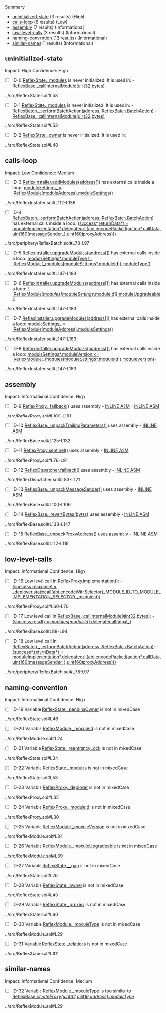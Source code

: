 Summary

- [uninitialized-state](#uninitialized-state) (3 results) (High)
- [calls-loop](#calls-loop) (6 results) (Low)
- [assembly](#assembly) (7 results) (Informational)
- [low-level-calls](#low-level-calls) (3 results) (Informational)
- [naming-convention](#naming-convention) (13 results) (Informational)
- [similar-names](#similar-names) (1 results) (Informational)

## uninitialized-state

Impact: High
Confidence: High

- [ ] ID-0
      [ReflexState.\_modules](../src/ReflexState.sol#L53) is never initialized. It is used in: - [ReflexBase.\_callInternalModule(uint32,bytes)](../src/ReflexBase.sol#L88-L94)

../src/ReflexState.sol#L53

- [ ] ID-1
      [ReflexState.\_modules](../src/ReflexState.sol#L53) is never initialized. It is used in: - [ReflexBatch.\_performBatchAction(address,IReflexBatch.BatchAction)](../src/periphery/ReflexBatch.sol#L78-L97) - [ReflexBase.\_callInternalModule(uint32,bytes)](../src/ReflexBase.sol#L88-L94)

../src/ReflexState.sol#L53

- [ ] ID-2
      [ReflexState.\_owner](../src/ReflexState.sol#L40) is never initialized. It is used in:

../src/ReflexState.sol#L40

## calls-loop

Impact: Low
Confidence: Medium

- [ ] ID-3
      [ReflexInstaller.addModules(address[])](../src/ReflexInstaller.sol#L112-L136) has external calls inside a loop: [moduleSettings\_ = IReflexModule(moduleAddress).moduleSettings()](../src/ReflexInstaller.sol#L118)

../src/ReflexInstaller.sol#L112-L136

- [ ] ID-4
      [ReflexBatch.\_performBatchAction(address,IReflexBatch.BatchAction)](../src/periphery/ReflexBatch.sol#L78-L97) has external calls inside a loop: [(success*,returnData*) = moduleImplementation*.delegatecall(abi.encodePacked(action*.callData,uint160(messageSender\_),uint160(proxyAddress)))](../src/periphery/ReflexBatch.sol#L94-L96)

../src/periphery/ReflexBatch.sol#L78-L97

- [ ] ID-5
      [ReflexInstaller.upgradeModules(address[])](../src/ReflexInstaller.sol#L147-L183) has external calls inside a loop: [moduleSettings*.moduleType != IReflexModule(\_modules[moduleSettings*.moduleId]).moduleType()](../src/ReflexInstaller.sol#L167)

../src/ReflexInstaller.sol#L147-L183

- [ ] ID-6
      [ReflexInstaller.upgradeModules(address[])](../src/ReflexInstaller.sol#L147-L183) has external calls inside a loop: [! IReflexModule(_modules[moduleSettings_.moduleId]).moduleUpgradeable()](../src/ReflexInstaller.sol#L159)

../src/ReflexInstaller.sol#L147-L183

- [ ] ID-7
      [ReflexInstaller.upgradeModules(address[])](../src/ReflexInstaller.sol#L147-L183) has external calls inside a loop: [moduleSettings\_ = IReflexModule(moduleAddress).moduleSettings()](../src/ReflexInstaller.sol#L153)

../src/ReflexInstaller.sol#L147-L183

- [ ] ID-8
      [ReflexInstaller.upgradeModules(address[])](../src/ReflexInstaller.sol#L147-L183) has external calls inside a loop: [moduleSettings*.moduleVersion <= IReflexModule(\_modules[moduleSettings*.moduleId]).moduleVersion()](../src/ReflexInstaller.sol#L163)

../src/ReflexInstaller.sol#L147-L183

## assembly

Impact: Informational
Confidence: High

- [ ] ID-9
      [ReflexProxy.\_fallback()](../src/ReflexProxy.sol#L100-L181) uses assembly - [INLINE ASM](../src/ReflexProxy.sol#L106-L151) - [INLINE ASM](../src/ReflexProxy.sol#L154-L179)

../src/ReflexProxy.sol#L100-L181

- [ ] ID-10
      [ReflexBase.\_unpackTrailingParameters()](../src/ReflexBase.sol#L125-L132) uses assembly - [INLINE ASM](../src/ReflexBase.sol#L128-L131)

../src/ReflexBase.sol#L125-L132

- [ ] ID-11
      [ReflexProxy.sentinel()](../src/ReflexProxy.sol#L76-L91) uses assembly - [INLINE ASM](../src/ReflexProxy.sol#L83-L86)

../src/ReflexProxy.sol#L76-L91

- [ ] ID-12
      [ReflexDispatcher.fallback()](../src/ReflexDispatcher.sol#L83-L121) uses assembly - [INLINE ASM](../src/ReflexDispatcher.sol#L97-L120)

../src/ReflexDispatcher.sol#L83-L121

- [ ] ID-13
      [ReflexBase.\_unpackMessageSender()](../src/ReflexBase.sol#L100-L106) uses assembly - [INLINE ASM](../src/ReflexBase.sol#L103-L105)

../src/ReflexBase.sol#L100-L106

- [ ] ID-14
      [ReflexBase.\_revertBytes(bytes)](../src/ReflexBase.sol#L138-L147) uses assembly - [INLINE ASM](../src/ReflexBase.sol#L141-L143)

../src/ReflexBase.sol#L138-L147

- [ ] ID-15
      [ReflexBase.\_unpackProxyAddress()](../src/ReflexBase.sol#L112-L118) uses assembly - [INLINE ASM](../src/ReflexBase.sol#L115-L117)

../src/ReflexBase.sol#L112-L118

## low-level-calls

Impact: Informational
Confidence: High

- [ ] ID-16
      Low level call in [ReflexProxy.implementation()](../src/ReflexProxy.sol#L60-L70): - [(success,response) = \_deployer.staticcall(abi.encodeWithSelector(\_MODULE_ID_TO_MODULE_IMPLEMENTATION_SELECTOR,\_moduleId))](../src/ReflexProxy.sol#L61-L63)

../src/ReflexProxy.sol#L60-L70

- [ ] ID-17
      Low level call in [ReflexBase.\_callInternalModule(uint32,bytes)](../src/ReflexBase.sol#L88-L94): - [(success,result) = _modules[moduleId_].delegatecall(input\_)](../src/ReflexBase.sol#L89)

../src/ReflexBase.sol#L88-L94

- [ ] ID-18
      Low level call in [ReflexBatch.\_performBatchAction(address,IReflexBatch.BatchAction)](../src/periphery/ReflexBatch.sol#L78-L97): - [(success*,returnData*) = moduleImplementation*.delegatecall(abi.encodePacked(action*.callData,uint160(messageSender\_),uint160(proxyAddress)))](../src/periphery/ReflexBatch.sol#L94-L96)

../src/periphery/ReflexBatch.sol#L78-L97

## naming-convention

Impact: Informational
Confidence: High

- [ ] ID-19
      Variable [ReflexState.\_pendingOwner](../src/ReflexState.sol#L46) is not in mixedCase

../src/ReflexState.sol#L46

- [ ] ID-20
      Variable [ReflexModule.\_moduleId](../src/ReflexModule.sol#L24) is not in mixedCase

../src/ReflexModule.sol#L24

- [ ] ID-21
      Variable [ReflexState.\_reentrancyLock](../src/ReflexState.sol#L34) is not in mixedCase

../src/ReflexState.sol#L34

- [ ] ID-22
      Variable [ReflexState.\_modules](../src/ReflexState.sol#L53) is not in mixedCase

../src/ReflexState.sol#L53

- [ ] ID-23
      Variable [ReflexProxy.\_deployer](../src/ReflexProxy.sol#L35) is not in mixedCase

../src/ReflexProxy.sol#L35

- [ ] ID-24
      Variable [ReflexProxy.\_moduleId](../src/ReflexProxy.sol#L30) is not in mixedCase

../src/ReflexProxy.sol#L30

- [ ] ID-25
      Variable [ReflexModule.\_moduleVersion](../src/ReflexModule.sol#L34) is not in mixedCase

../src/ReflexModule.sol#L34

- [ ] ID-26
      Variable [ReflexModule.\_moduleUpgradeable](../src/ReflexModule.sol#L39) is not in mixedCase

../src/ReflexModule.sol#L39

- [ ] ID-27
      Variable [ReflexState.\_\_gap](../src/ReflexState.sol#L76) is not in mixedCase

../src/ReflexState.sol#L76

- [ ] ID-28
      Variable [ReflexState.\_owner](../src/ReflexState.sol#L40) is not in mixedCase

../src/ReflexState.sol#L40

- [ ] ID-29
      Variable [ReflexState.\_proxies](../src/ReflexState.sol#L60) is not in mixedCase

../src/ReflexState.sol#L60

- [ ] ID-30
      Variable [ReflexModule.\_moduleType](../src/ReflexModule.sol#L29) is not in mixedCase

../src/ReflexModule.sol#L29

- [ ] ID-31
      Variable [ReflexState.\_relations](../src/ReflexState.sol#L67) is not in mixedCase

../src/ReflexState.sol#L67

## similar-names

Impact: Informational
Confidence: Medium

- [ ] ID-32
      Variable [ReflexModule.\_moduleType](../src/ReflexModule.sol#L29) is too similar to [ReflexBase._createProxy(uint32,uint16,address).moduleType_](../src/ReflexBase.sol#L58)

../src/ReflexModule.sol#L29
